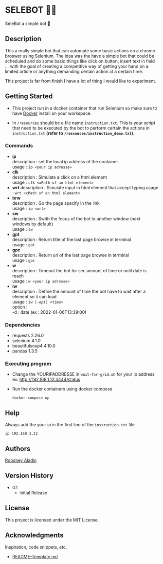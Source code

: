 # SELEBOT 🤖🤖

SeleBot a simple bot 🤖

## Description

This a really simple bot that can automate some basic actions on a chrome broswer using Selenium. The idea was the have a simple bot that could be scheduled and do some basic things like click on button, insert text in field ... with the goal of creating a competitive way of getting your hand on a limited article or anything demanding certain action at a certain time.

This project is far from finish I have a lot of thing I would like to experiment.

## Getting Started
* This project run in a docker container that run Selenium so make sure to have [Docker](https://www.docker.com) install on your workspace.

* In ```/resources``` should be a file name ```instruction.txt```. This is your script that need to be executed by the bot to perform certain the actions in ```instruction.txt``` **(refer to ```/ressouces/instruction_demo.txt```)**.

### Commands
* **ip**   
  description : set the local ip address of the container  
  usage : ```ip <your ip adresse>```
* **clk**  
  description : Simulate a click on a html element  
  usage : ```clk <xPath of an html element>```
* **wrt**
  description : Simulate input in html element that accept typing
  usage : ```wrt <xPath of an html element>```
* **brw**  
  description : Go the page specify in the link   
  usage : ```ip <url>```
* **sw**  
  description : Swith the focus of the bot to another window (next windows by default)  
  usage : ```sw ```
* **gpt**  
  description : Return title of the last page browse in terminal  
  usage : ```gpt ```
* **gpc**  
  description : Return url of the last page browse in terminal  
  usage : ```gpc ```
* **w**  
  description : Timeout the bot for sec amount of time or until date is reach  
  usage : ```w <your ip adresse>```
* **iw**  
  description : Define the amount of time the bot have to wait after a element so it can load  
  usage : ```iw [-opt] <time>```  
  option :   
  -d : date (ex : 2022-01-06T13:39:00) 
  

### Dependencies

* requests 2.26.0
* selenium 4.1.0
* beautifulsoup4 4.10.0
* pandas 1.3.5


### Executing program

* Change the YOURIPADDRESSE in ```wait-for-grid.sh``` for your ip address
    ex: http://192.168.1.12:4444/status


* Run the docker containers using docker compose
    ```
    docker-compose up
    ```


## Help

Always add the your ip in the first line of the ```instruction.txt``` file  

```
ip 192.168.1.12
```

## Authors
[Roodney Aladin](https://www.linkedin.com/in/aladin-roodney) 

## Version History
* 0.1
    * Initial Release

## License

This project is licensed under the MIT License.
## Acknowledgments

Inspiration, code snippets, etc.
* [README-Template.md](https://gist.github.com/DomPizzie/7a5ff55ffa9081f2de27c315f5018afc)
